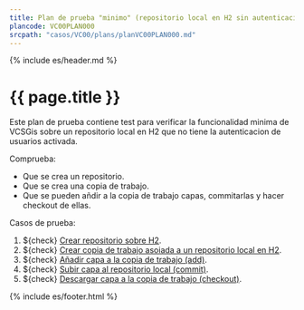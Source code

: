 ```yaml
---
title: Plan de prueba "minimo" (repositorio local en H2 sin autenticacion)
plancode: VC00PLAN000
srcpath: "casos/VC00/plans/planVC00PLAN000.md"
---
```


{% include es/header.md %}

# {{ page.title }}

Este plan de prueba contiene test para verificar la funcionalidad minima de VCSGis sobre 
un repositorio local en H2 que no tiene la autenticacion de usuarios activada.

Comprueba:
* Que se crea un repositorio.
* Que se crea una copia de trabajo.
* Que se pueden añdir a la copia de trabajo capas, commitarlas y hacer checkout de ellas.

Casos de prueba:
1. ${check} [Crear repositorio sobre H2](../CR00/CP000/testVC00CR00CP000.md).
1. ${check} [Crear copia de trabajo asoiada a un repositorio local en H2](../CW00/CP000/testVC00CW00CP000.md).
1. ${check} [Añadir capa a la copia de trabajo (add)](../AD00/CP000/testVC00AD00CP000.md).
1. ${check} [Subir capa al repositorio local (commit)](../SY00/CP000/testVC00SY00CP000.md).
1. ${check} [Descargar capa a la copia de trabajo (checkout)](../CO00/CP000/testVC00CO00CP000.md).


{% include es/footer.html %}


